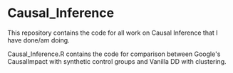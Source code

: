 # Causal_Inference

This repository contains the code for all work on Causal Inference that I have done/am doing.

Causal_Inference.R contains the code for comparison between Google's CausalImpact with synthetic control groups and Vanilla DD with clustering.
